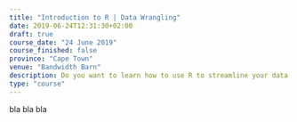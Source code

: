 ```yaml
---
title: "Introduction to R | Data Wrangling"
date: 2019-06-24T12:31:30+02:00
draft: true
course_date: "24 June 2019"
course_finished: false
province: "Cape Town"
venue: "Bandwidth Barn"
description: Do you want to learn how to use R to streamline your data analytics? If so, then this course is for you! 
type: "course"
---
```


bla bla bla 